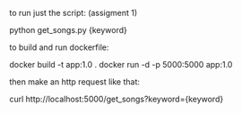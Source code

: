 to run just the script: (assigment 1)

python get_songs.py {keyword}


to build and run dockerfile:

docker build -t app:1.0 .
docker run -d -p 5000:5000 app:1.0 


then make an http request like that:

curl http://localhost:5000/get_songs?keyword={keyword}

